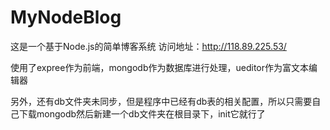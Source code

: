 # MyNodeBlog
这是一个基于Node.js的简单博客系统
访问地址：http://118.89.225.53/

使用了expree作为前端，mongodb作为数据库进行处理，ueditor作为富文本编辑器

另外，还有db文件夹未同步，但是程序中已经有db表的相关配置，所以只需要自己下载mongodb然后新建一个db文件夹在根目录下，init它就行了
